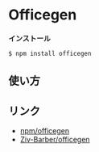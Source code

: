 Officegen
==========

__インストール__

```bash
$ npm install officegen
```


使い方
------


リンク
------

- [npm/officegen](https://www.npmjs.com/package/officegen)
- [Ziv-Barber/officegen](https://github.com/Ziv-Barber/officegen)

